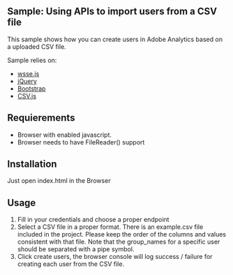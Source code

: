 ## Sample: Using APIs to import users from a CSV file

This sample shows how you can create users in Adobe Analytics based on a uploaded CSV file.

Sample relies on:

* [wsse.js](https://github.com/vrruiz/wsse-js)
* [jQuery](https://jquery.com/)
* [Bootstrap](http://getbootstrap.com/)
* [CSV.js](https://github.com/okfn/csv.js/)

## Requierements 
* Browser with enabled javascript.
* Browser needs to have FileReader() support

## Installation
Just open index.html in the Browser


## Usage 
1. Fill in your credentials and choose a proper endpoint 
2. Select a CSV file in a proper format. There is an example.csv file included in the project. Please keep the order of the columns and values consistent with that file.
Note that the group_names for a specific user should be separated with a pipe symbol.
3. Click create users, the browser console will log success / failure for creating each user from the CSV file.

